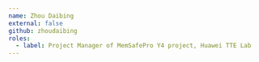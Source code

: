 ```yaml
---
name: Zhou Daibing
external: false
github: zhoudaibing
roles:
  - label: Project Manager of MemSafePro Y4 project, Huawei TTE Lab
---
```

